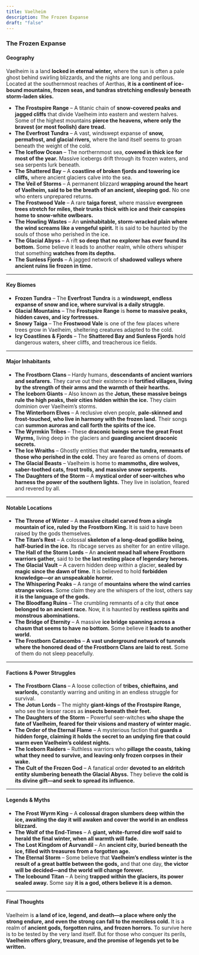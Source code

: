 ```yaml
---
title: Vaelheim
description: The Frozen Expanse
draft: "false"
---
```

### The Frozen Expanse
#### **Geography**

Vaelheim is a land **locked in eternal winter,** where the sun is often a pale ghost behind swirling blizzards, and the nights are long and perilous. Located at the southernmost reaches of Aerthas, **it is a continent of ice-bound mountains, frozen seas, and tundras stretching endlessly beneath storm-laden skies.**

- **The Frostspire Range** – A titanic chain of **snow-covered peaks and jagged cliffs** that divide Vaelheim into eastern and western halves. Some of the highest mountains **pierce the heavens, where only the bravest (or most foolish) dare tread.**
- **The Everfrost Tundra** – A vast, windswept expanse of **snow, permafrost, and glacial rivers,** where the land itself seems to groan beneath the weight of the cold.
- **The Iceflow Ocean** – The northernmost sea, **covered in thick ice for most of the year.** Massive icebergs drift through its frozen waters, and sea serpents lurk beneath.
- **The Shattered Bay** – A **coastline of broken fjords and towering ice cliffs,** where ancient glaciers calve into the sea.
- **The Veil of Storms** – A permanent blizzard **wrapping around the heart of Vaelheim, said to be the breath of an ancient, sleeping god.** No one who enters unprepared returns.
- **The Frostwood Vale** – A rare **taiga forest**, where massive **evergreen trees stretch for miles, their trunks thick with ice and their canopies home to snow-white owlbears.**
- **The Howling Wastes** – An **uninhabitable, storm-wracked plain where the wind screams like a vengeful spirit.** It is said to be haunted by the souls of those who perished in the ice.
- **The Glacial Abyss** – A rift **so deep that no explorer has ever found its bottom.** Some believe it leads to another realm, while others whisper that something **watches from its depths.**
- **The Sunless Fjords** – A jagged network of **shadowed valleys where ancient ruins lie frozen in time.**

---

#### **Key Biomes**

- **Frozen Tundra** – The **Everfrost Tundra** is a **windswept, endless expanse of snow and ice, where survival is a daily struggle.**
- **Glacial Mountains** – The **Frostspire Range** is **home to massive peaks, hidden caves, and icy fortresses.**
- **Snowy Taiga** – The **Frostwood Vale** is one of the few places where trees grow in Vaelheim, sheltering creatures adapted to the cold.
- **Icy Coastlines & Fjords** – The **Shattered Bay and Sunless Fjords** hold dangerous waters, sheer cliffs, and treacherous ice fields.

---

#### **Major Inhabitants**

- **The Frostborn Clans** – Hardy humans, **descendants of ancient warriors and seafarers.** They carve out their existence in **fortified villages, living by the strength of their arms and the warmth of their hearths.**
- **The Iceborn Giants** – Also known as the **Jotun, these massive beings rule the high peaks, their cities hidden within the ice.** They claim dominion over Vaelheim’s storms.
- **The Winterborn Elves** – A reclusive elven people, **pale-skinned and frost-touched, who live in harmony with the frozen land.** Their songs can **summon auroras and call forth the spirits of the ice.**
- **The Wyrmkin Tribes** – These **draconic beings serve the great Frost Wyrms,** living deep in the glaciers and **guarding ancient draconic secrets.**
- **The Ice Wraiths** – Ghostly entities that **wander the tundra, remnants of those who perished in the cold.** They are feared as omens of doom.
- **The Glacial Beasts** – Vaelheim is home to **mammoths, dire wolves, saber-toothed cats, frost trolls, and massive snow serpents.**
- **The Daughters of the Storm** – A **mystical order of seer-witches who harness the power of the southern lights.** They live in isolation, feared and revered by all.

---

#### **Notable Locations**

- **The Throne of Winter** – A **massive citadel carved from a single mountain of ice, ruled by the Frostborn King.** It is said to have been raised by the gods themselves.
- **The Titan’s Rest** – A colossal **skeleton of a long-dead godlike being, half-buried in the ice.** Its ribcage serves as shelter for an entire village.
- **The Hall of the Storm Lords** – An **ancient mead hall where Frostborn warriors gather,** said to be **the last resting place of legendary heroes.**
- **The Glacial Vault** – A cavern hidden deep within a glacier, **sealed by magic since the dawn of time.** It is believed to hold **forbidden knowledge—or an unspeakable horror.**
- **The Whispering Peaks** – A range of **mountains where the wind carries strange voices.** Some claim they are the whispers of the lost, others say **it is the language of the gods.**
- **The Bloodfang Ruins** – The crumbling remnants of a city that **once belonged to an ancient race.** Now, it is haunted by **restless spirits and monstrous abominations.**
- **The Bridge of Eternity** – A massive **ice bridge spanning across a chasm that seems to have no bottom.** Some believe it **leads to another world.**
- **The Frostborn Catacombs** – **A vast underground network of tunnels where the honored dead of the Frostborn Clans are laid to rest.** Some of them do not sleep peacefully.

---

#### **Factions & Power Struggles**

- **The Frostborn Clans** – A loose collection of **tribes, chieftains, and warlords,** constantly warring and uniting in an endless struggle for survival.
- **The Jotun Lords** – The mighty **giant-kings of the Frostspire Range,** who see the lesser races as **insects beneath their feet.**
- **The Daughters of the Storm** – Powerful seer-witches **who shape the fate of Vaelheim, feared for their visions and mastery of winter magic.**
- **The Order of the Eternal Flame** – A mysterious faction that **guards a hidden forge, claiming it holds the secret to an undying fire that could warm even Vaelheim’s coldest nights.**
- **The Iceborn Raiders** – Ruthless warriors who **pillage the coasts, taking what they need to survive, and leaving only frozen corpses in their wake.**
- **The Cult of the Frozen God** – A fanatical order **devoted to an eldritch entity slumbering beneath the Glacial Abyss.** They believe **the cold is its divine gift—and seek to spread its influence.**

---

#### **Legends & Myths**

- **The Frost Wyrm King** – A **colossal dragon slumbers deep within the ice, awaiting the day it will awaken and cover the world in an endless blizzard.**
- **The Wolf of the End-Times** – A **giant, white-furred dire wolf said to herald the final winter, when all warmth will fade.**
- **The Lost Kingdom of Aurvandil** – An **ancient city, buried beneath the ice, filled with treasures from a forgotten age.**
- **The Eternal Storm** – Some believe that **Vaelheim’s endless winter is the result of a great battle between the gods,** and that one day, **the victor will be decided—and the world will change forever.**
- **The Icebound Titan** – A being **trapped within the glaciers, its power sealed away.** Some say **it is a god, others believe it is a demon.**

---

#### **Final Thoughts**

Vaelheim is **a land of ice, legend, and death—a place where only the strong endure, and even the strong can fall to the merciless cold.** It is a realm of **ancient gods, forgotten ruins, and frozen horrors.** To survive here is to be tested by the very land itself. But for those who conquer its perils, **Vaelheim offers glory, treasure, and the promise of legends yet to be written.**